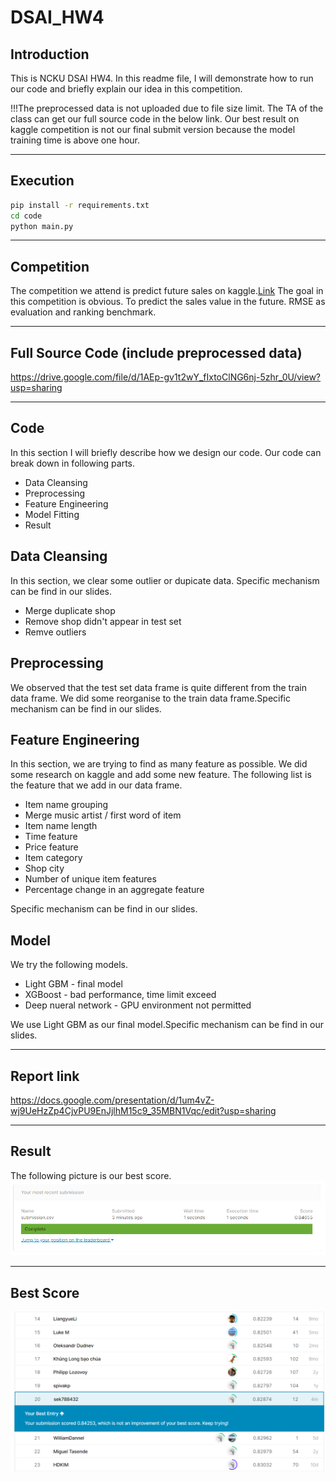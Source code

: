 # DSAI_HW4

## Introduction
This is NCKU DSAI HW4. In this readme file, I will demonstrate how to run our code and briefly explain our idea in this competition.

!!!The preprocessed data is not uploaded due to file size limit. The TA of the class can get our full source code in the below link. Our best result on kaggle competition is not our final submit version because the model training time is above one hour.

---

## Execution
```sh
pip install -r requirements.txt
cd code
python main.py

```
---

## Competition
The competition we attend is predict future sales on kaggle.[Link](https://www.kaggle.com/c/competitive-data-science-predict-future-sales)
The goal in this competition is obvious. To predict the sales value in the future. RMSE as evaluation and ranking benchmark.

---

## Full Source Code (include preprocessed data)
https://drive.google.com/file/d/1AEp-gv1t2wY_fIxtoClNG6nj-5zhr_0U/view?usp=sharing

---

## Code
In this section I will briefly describe how we design our code.
Our code can break down in following parts.
* Data Cleansing
* Preprocessing
* Feature Engineering
* Model Fitting
* Result

## Data Cleansing
In this section, we clear some outlier or dupicate data. Specific mechanism can be find in our slides.
* Merge duplicate shop
* Remove shop didn't appear in test set
* Remve outliers

## Preprocessing
We observed that the test set data frame is quite different from the train data frame. We did some reorganise to the train data frame.Specific mechanism can be find in our slides.

## Feature Engineering
In this section, we are trying to find as many feature as possible. We did some research on kaggle and add some new feature. The following list is the feature that we add in our data frame.
* Item name grouping
* Merge music artist / first word of item
* Item name length
* Time feature
* Price feature
* Item category
* Shop city
* Number of unique item features
* Percentage change in an aggregate feature

Specific mechanism can be find in our slides.

## Model
We try the following models.
* Light GBM - final model
* XGBoost - bad performance, time limit exceed
* Deep nueral network - GPU environment not permitted

We use Light GBM as our final model.Specific mechanism can be find in our slides.

---

## Report link
https://docs.google.com/presentation/d/1um4vZ-wj9UeHzZp4CjvPU9EnJjlhM15c9_35MBN1Vqc/edit?usp=sharing

---

## Result
The following picture is our best score.
![final result](./output/Kaggle_LeaderBoard.PNG)

---

## Best Score
![kaggle_2](./output/best_result.PNG)
